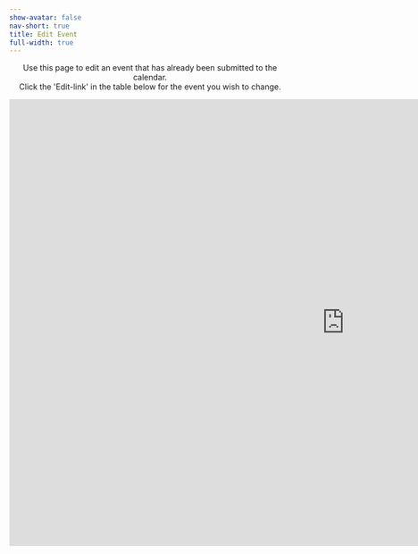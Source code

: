 ```yaml
---
show-avatar: false
nav-short: true
title: Edit Event
full-width: true
---
```

<p style="text-align: center;">Use this page to edit an event that has already been submitted to the calendar.<br />Click the 'Edit-link' in the table below for the event you wish to change.</p>

<p style="text-align: center;"><iframe style="border: 0;" src="https://datastudio.google.com/embed/reporting/f5bd0021-f205-4f69-aa32-5c13f38f0603/page/HWJOC" width="1200" height="800" frameborder="0" allowfullscreen="allowfullscreen"></iframe></p>


